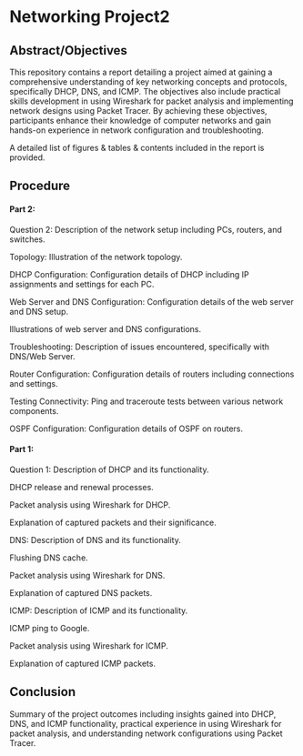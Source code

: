 # Networking Project2
## Abstract/Objectives
This repository contains a report detailing a project aimed at gaining a comprehensive understanding of key networking concepts and protocols, specifically DHCP, DNS, and ICMP. The objectives also include practical skills development in using Wireshark for packet analysis and implementing network designs using Packet Tracer. By achieving these objectives, participants enhance their knowledge of computer networks and gain hands-on experience in network configuration and troubleshooting.

A detailed list of figures & tables & contents included in the report is provided.

## Procedure
#### Part 2:
Question 2: Description of the network setup including PCs, routers, and switches.

Topology: Illustration of the network topology.

DHCP Configuration:
Configuration details of DHCP including IP assignments and settings for each PC.



Web Server and DNS Configuration:
Configuration details of the web server and DNS setup.

Illustrations of web server and DNS configurations.

Troubleshooting:
Description of issues encountered, specifically with DNS/Web Server.



Router Configuration:
Configuration details of routers including connections and settings.


Testing Connectivity:
Ping and traceroute tests between various network components.

OSPF Configuration:
Configuration details of OSPF on routers.

#### Part 1:
Question 1: Description of DHCP and its functionality.

DHCP release and renewal processes.

Packet analysis using Wireshark for DHCP.

Explanation of captured packets and their significance.

DNS: Description of DNS and its functionality.

Flushing DNS cache.

Packet analysis using Wireshark for DNS.

Explanation of captured DNS packets.

ICMP: Description of ICMP and its functionality.

ICMP ping to Google.

Packet analysis using Wireshark for ICMP.

Explanation of captured ICMP packets.

## Conclusion
Summary of the project outcomes including insights gained into DHCP, DNS, and ICMP functionality, practical experience in using Wireshark for packet analysis, and understanding network configurations using Packet Tracer.
